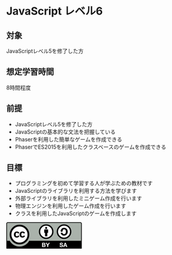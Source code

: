 # JavaScript レベル6
## 対象
JavaScriptレベル5を修了した方

## 想定学習時間
8時間程度

## 前提
* JavaScriptレベル5を修了した方
* JavaScriptの基本的な文法を把握している
* Phaserを利用した簡単なゲームを作成できる
* PhaserでES2015を利用したクラスベースのゲームを作成できる

## 目標
* プログラミングを初めて学習する人が学ぶための教材です
* JavaScriptのライブラリを利用する方法を学びます
* 外部ライブラリを利用したミニゲーム作成を行います
* 物理エンジンを利用したゲーム作成を行います
* クラスを利用したJavaScriptのゲームを作成します

![Test Image 6](https://github.com/programmingkids/js-level6/blob/main/src/assets/images/other/200px-CC-BY-SA_icon.svg.png)

